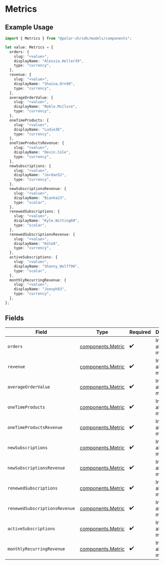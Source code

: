 # Metrics

## Example Usage

```typescript
import { Metrics } from "@polar-sh/sdk/models/components";

let value: Metrics = {
  orders: {
    slug: "<value>",
    displayName: "Alessia.Heller39",
    type: "currency",
  },
  revenue: {
    slug: "<value>",
    displayName: "Shaina.Orn98",
    type: "currency",
  },
  averageOrderValue: {
    slug: "<value>",
    displayName: "Noble.McClure",
    type: "currency",
  },
  oneTimeProducts: {
    slug: "<value>",
    displayName: "Ludie36",
    type: "currency",
  },
  oneTimeProductsRevenue: {
    slug: "<value>",
    displayName: "Devin.Cole",
    type: "currency",
  },
  newSubscriptions: {
    slug: "<value>",
    displayName: "Jordan52",
    type: "currency",
  },
  newSubscriptionsRevenue: {
    slug: "<value>",
    displayName: "Bianka23",
    type: "scalar",
  },
  renewedSubscriptions: {
    slug: "<value>",
    displayName: "Kyle.Witting60",
    type: "scalar",
  },
  renewedSubscriptionsRevenue: {
    slug: "<value>",
    displayName: "Kole8",
    type: "currency",
  },
  activeSubscriptions: {
    slug: "<value>",
    displayName: "Shanny_Wolff96",
    type: "scalar",
  },
  monthlyRecurringRevenue: {
    slug: "<value>",
    displayName: "Joesph83",
    type: "currency",
  },
};
```

## Fields

| Field                                                  | Type                                                   | Required                                               | Description                                            |
| ------------------------------------------------------ | ------------------------------------------------------ | ------------------------------------------------------ | ------------------------------------------------------ |
| `orders`                                               | [components.Metric](../../models/components/metric.md) | :heavy_check_mark:                                     | Information about a metric.                            |
| `revenue`                                              | [components.Metric](../../models/components/metric.md) | :heavy_check_mark:                                     | Information about a metric.                            |
| `averageOrderValue`                                    | [components.Metric](../../models/components/metric.md) | :heavy_check_mark:                                     | Information about a metric.                            |
| `oneTimeProducts`                                      | [components.Metric](../../models/components/metric.md) | :heavy_check_mark:                                     | Information about a metric.                            |
| `oneTimeProductsRevenue`                               | [components.Metric](../../models/components/metric.md) | :heavy_check_mark:                                     | Information about a metric.                            |
| `newSubscriptions`                                     | [components.Metric](../../models/components/metric.md) | :heavy_check_mark:                                     | Information about a metric.                            |
| `newSubscriptionsRevenue`                              | [components.Metric](../../models/components/metric.md) | :heavy_check_mark:                                     | Information about a metric.                            |
| `renewedSubscriptions`                                 | [components.Metric](../../models/components/metric.md) | :heavy_check_mark:                                     | Information about a metric.                            |
| `renewedSubscriptionsRevenue`                          | [components.Metric](../../models/components/metric.md) | :heavy_check_mark:                                     | Information about a metric.                            |
| `activeSubscriptions`                                  | [components.Metric](../../models/components/metric.md) | :heavy_check_mark:                                     | Information about a metric.                            |
| `monthlyRecurringRevenue`                              | [components.Metric](../../models/components/metric.md) | :heavy_check_mark:                                     | Information about a metric.                            |